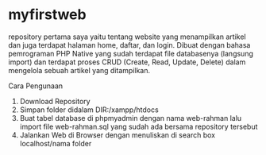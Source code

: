 # myfirstweb
repository pertama saya yaitu tentang website yang menampilkan artikel dan juga terdapat halaman home, daftar, dan login. 
Dibuat dengan bahasa pemrograman PHP Native yang sudah terdapat file databasenya (langsung import) dan terdapat proses CRUD (Create, Read, Update, Delete) dalam mengelola sebuah artikel yang ditampilkan. 

Cara Pengunaan  
1. Download Repository 
2. Simpan folder didalam DIR:/xampp/htdocs 
3. Buat tabel database di phpmyadmin dengan nama web-rahman lalu import file web-rahman.sql yang sudah ada bersama repository tersebut 
4. Jalankan Web di Browser dengan menuliskan di search box localhost/nama folder
